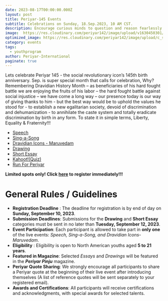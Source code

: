 ```yaml
---
date: 2023-08-17T00:00:00.000Z
layout: post
title: Periyar-145 Events
subtitle: Celebrations on Sunday, 18.Sep.2023, 10 AM CST.
description: Encourage curious minds to question and reason fearlessly when something does not connect with the intellect…
image:  https://res.cloudinary.com/periyar142/image/upload/v1630450301/Events_v5cbtp.jpg
optimized_image: https://res.cloudinary.com/periyar142/image/upload/c_scale,w_380/v1630450301/Events_v5cbtp.jpg
category: events
tags:
  - youthprogram
author: Periyar-International
paginate: true
---
```


Lets celebrate Periyar 145 - the social revolutionary icon’s 145th birth anniversary.  Sep. is super special month that calls for celebration, Why? Remembering Dravidian History Month – as beneficiaries of his hard fought battle we are enjoying the fruits of his labor – the hard fought battle against social injustice – we have come a long way – our presence today is our way of giving thanks to him  - but the best way would be to uphold the values he stood for -  to establish a new egalitarian society, devoid of discrimination and dehumanization -  to annihilate the caste system and totally eradicate discrimination by birth in any form. To state it in simple terms, Liberty, Equality & Fraternity!!!

- [Speech](/Quote/)
- [Sing-a-Song](/padal/)
- [Dravidian Icons - Maruvedam](/maruvedam/)
- [Drawing](/Oviyam/)
- [Short Essay](/katturai/)
- [Kahoot!(Quiz)](/Kahoot/)
- [Run For Periyar](/runforperiyar/)

**Limited spots only! Click [here](/register/) to register immediately!!!**

# General Rules / Guidelines

 - **Registration Deadline** : The deadline for registration is by end of day on **Sunday, September 10, 2023**.
 -    **Submission Deadlines**: Submissions for the **Drawing** and **Short Essay** categories must be sent in no later than **Tuesday, September 12, 2023**.
 -    **Event Participation**: Each participant is allowed to take part in **only one** of the live events: *Speech, Sing-a-Song, and Dravidian   Icons- Maruvedam*.
 -    **Eligibility** : Eligibility is open to North American youths aged **5 to 21 years**.
 -    **Featured in Magazine**: Selected *Essays* and *Drawings* will be featured in the ***Periyar Pinju*** magazine.
 -  **Periyar Quote Sharing**: We strongly encourage all participants to share a Periyar quote at the beginning of their live event after  introducing themselves (A list of reference quotes will be sent separately to your registered email).
 -    **Awards and Certifications**: All participants will receive certifications and acknowledgments, with special awards for selected talents.